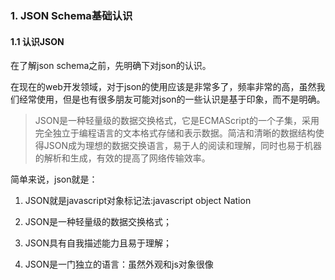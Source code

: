 ### 1. JSON Schema基础认识


#### 1.1 认识JSON
在了解json schema之前，先明确下对json的认识。

在现在的web开发领域，对于json的使用应该是非常多了，频率非常的高，虽然我们经常使用，但是也有很多朋友可能对json的一些认识是基于印象，而不是明确。

> JSON是一种轻量级的数据交换格式，它是ECMAScript的一个子集，采用完全独立于编程语言的文本格式存储和表示数据。简洁和清晰的数据结构使得JSON成为理想的数据交换语言，易于人的阅读和理解，同时也易于机器的解析和生成，有效的提高了网络传输效率。

简单来说，json就是：

1. JSON就是javascript对象标记法:javascript object Nation

2. JSON是一种轻量级的数据交换格式；

3. JSON具有自我描述能力且易于理解；

4. JSON是一门独立的语言：虽然外观和js对象很像